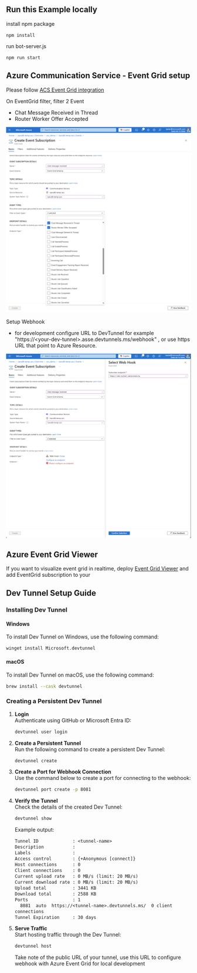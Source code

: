 ## Run this Example locally
install npm package
```
npm install
```
run bot-server.js
```
npm run start
```


## Azure Communication Service - Event Grid setup
Please follow [ACS Event Grid integration](https://learn.microsoft.com/en-us/azure/communication-services/quickstarts/sms/handle-sms-events#subscribe-to-sms-events-by-using-web-hooks)

On EventGrid filter, filter 2 Event
- Chat Message Received in Thread
- Router Worker Offer Accepted

![EventGrid](docs\images\eventgrid_filter.png)

Setup Webhook
- for development configure URL to DevTunnel for example "https://\<your-dev-tunnel\>.asse.devtunnels.ms/webhook" , or use https URL that point to Azure Resource. 

![EventGrid](docs\images\eventgrid_webhook.png)

## Azure Event Grid Viewer
If you want to visualize event grid in realtime, deploy [Event Grid Viewer](https://learn.microsoft.com/en-us/samples/azure-samples/azure-event-grid-viewer/azure-event-grid-viewer/) and add EventGrid subscription to your

## Dev Tunnel Setup Guide

### Installing Dev Tunnel

#### Windows
To install Dev Tunnel on Windows, use the following command:
```bash
winget install Microsoft.devtunnel
```

#### macOS
To install Dev Tunnel on macOS, use the following command:
```bash
brew install --cask devtunnel
```

### Creating a Persistent Dev Tunnel

1. **Login**  
    Authenticate using GitHub or Microsoft Entra ID:
    ```bash
    devtunnel user login
    ```

2. **Create a Persistent Tunnel**  
    Run the following command to create a persistent Dev Tunnel:
    ```bash
    devtunnel create
    ```

3. **Create a Port for Webhook Connection**  
    Use the command below to create a port for connecting to the webhook:
    ```bash
    devtunnel port create -p 8081
    ```

4. **Verify the Tunnel**  
    Check the details of the created Dev Tunnel:
    ```bash
    devtunnel show
    ```

    Example output:
    ```
    Tunnel ID             : <tunnel-name>
    Description           :
    Labels                :
    Access control        : {+Anonymous [connect]}
    Host connections      : 0
    Client connections    : 0
    Current upload rate   : 0 MB/s (limit: 20 MB/s)
    Current download rate : 0 MB/s (limit: 20 MB/s)
    Upload total          : 3441 KB
    Download total        : 2588 KB
    Ports                 : 1
      8081  auto  https://<tunnel-name>.devtunnels.ms/  0 client connections
    Tunnel Expiration     : 30 days
    ```

5. **Serve Traffic**  
    Start hosting traffic through the Dev Tunnel:
    ```bash
    devtunnel host
    ```
    Take note of the public URL of your tunnel, use this URL to configure webhook with Azure Event Grid for local development